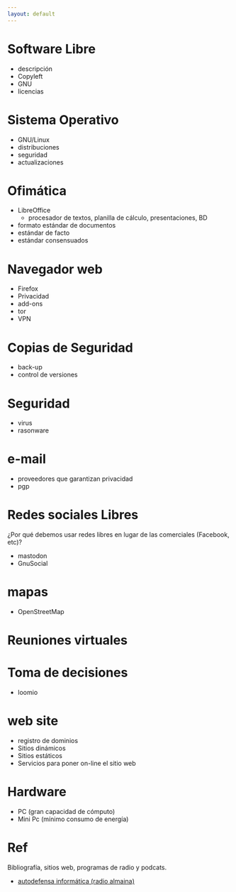 ```yaml
---
layout: default
---
```


# Software Libre

- descripción
- Copyleft
- GNU
- licencias

# Sistema Operativo

- GNU/Linux
- distribuciones
- seguridad
- actualizaciones

# Ofimática

- LibreOffice
  - procesador de textos, planilla de cálculo, presentaciones, BD
- formato estándar de documentos
- estándar de facto
- estándar consensuados

# Navegador web

- Firefox
- Privacidad
- add-ons
- tor
- VPN

# Copias de Seguridad

- back-up
- control de versiones

# Seguridad

- virus
- rasonware

# e-mail

- proveedores que garantizan privacidad
- pgp

# Redes sociales Libres

¿Por qué debemos usar redes libres en lugar de las comerciales (Facebook, etc)?

- mastodon
- GnuSocial

# mapas

- OpenStreetMap

# Reuniones virtuales

# Toma de decisiones

- loomio

# web site

- registro de dominios
- Sitios dinámicos
- Sitios estáticos
- Servicios para poner on-line el sitio web

# Hardware

- PC (gran capacidad de cómputo)
- Mini Pc (mínimo consumo de energía)

# Ref

Bibliografía, sitios web, programas de radio y podcats.

- [autodefensa informática (radio almaina)](https://autodefensainformatica.radioalmaina.org)
